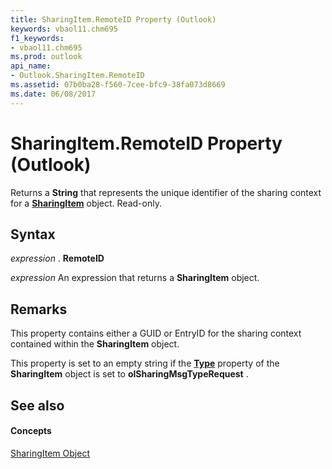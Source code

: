 ```yaml
---
title: SharingItem.RemoteID Property (Outlook)
keywords: vbaol11.chm695
f1_keywords:
- vbaol11.chm695
ms.prod: outlook
api_name:
- Outlook.SharingItem.RemoteID
ms.assetid: 07b0ba28-f560-7cee-bfc9-38fa073d8669
ms.date: 06/08/2017
---
```



# SharingItem.RemoteID Property (Outlook)

Returns a  **String** that represents the unique identifier of the sharing context for a **[SharingItem](sharingitem-object-outlook.md)** object. Read-only.


## Syntax

 _expression_ . **RemoteID**

 _expression_ An expression that returns a **SharingItem** object.


## Remarks

This property contains either a GUID or EntryID for the sharing context contained within the  **SharingItem** object.

This property is set to an empty string if the  **[Type](sharingitem-type-property-outlook.md)** property of the **SharingItem** object is set to **olSharingMsgTypeRequest** .


## See also


#### Concepts


[SharingItem Object](sharingitem-object-outlook.md)

